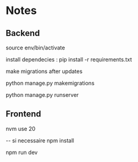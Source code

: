 # Notes

## Backend
source env/bin/activate

install dependecies : pip install -r requirements.txt

make migrations after updates

python manage.py makemigrations

python manage.py runserver


## Frontend

nvm use 20

-- si necessaire 
npm install 

npm run dev